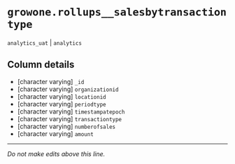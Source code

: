 # `growone.rollups__salesbytransactiontype`
`analytics_uat` | `analytics`

## Column details
* [character varying] `_id`
* [character varying] `organizationid`
* [character varying] `locationid`
* [character varying] `periodtype`
* [character varying] `timestampatepoch`
* [character varying] `transactiontype`
* [character varying] `numberofsales`
* [character varying] `amount`

-------------------------------------------------------------------------------
*Do not make edits above this line.*
